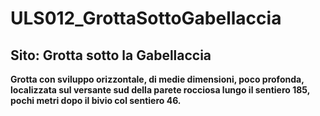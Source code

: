 # ULS012_GrottaSottoGabellaccia
## Sito: Grotta sotto la Gabellaccia
**Grotta con sviluppo orizzontale, di medie dimensioni, poco profonda, localizzata sul versante sud della parete rocciosa lungo il sentiero 185, pochi metri dopo il bivio col sentiero 46.**
